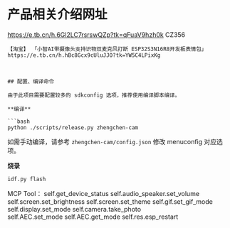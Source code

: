 # 产品相关介绍网址

https://e.tb.cn/h.6Gl2LC7rsrswQZp?tk=qFuaV9hzh0k CZ356
```
【淘宝】 「小智AI带摄像头支持识物双麦克风打断 ESP32S3N16R8开发板表情包」
https://e.tb.cn/h.hBc8Gcx9cUluJJO?tk=YW5C4LPixKg



## 配置、编译命令

由于此项目需要配置较多的 sdkconfig 选项，推荐使用编译脚本编译。

**编译**

```bash
python ./scripts/release.py zhengchen-cam
```

如需手动编译，请参考 `zhengchen-cam/config.json` 修改 menuconfig 对应选项。

**烧录**

```bash
idf.py flash


```

MCP Tool：
self.get_device_status
self.audio_speaker.set_volume
self.screen.set_brightness
self.screen.set_theme
self.gif.set_gif_mode
self.display.set_mode
self.camera.take_photo       
self.AEC.set_mode
self.AEC.get_mode
self.res.esp_restart